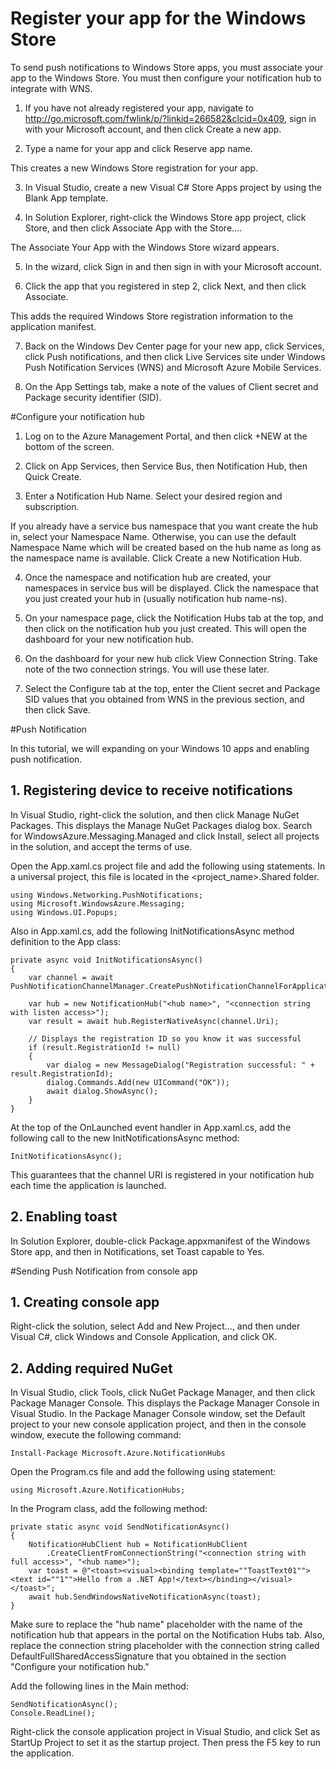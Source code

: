 # Register your app for the Windows Store

To send push notifications to Windows Store apps, you must associate your app to the Windows Store. You must then configure your notification hub to integrate with WNS.

1. If you have not already registered your app, navigate to http://go.microsoft.com/fwlink/p/?linkid=266582&clcid=0x409, sign in with your Microsoft account, and then click Create a new app.

2. Type a name for your app and click Reserve app name.

This creates a new Windows Store registration for your app.

3. In Visual Studio, create a new Visual C# Store Apps project by using the Blank App template.

4. In Solution Explorer, right-click the Windows Store app project, click Store, and then click Associate App with the Store....

The Associate Your App with the Windows Store wizard appears.

5. In the wizard, click Sign in and then sign in with your Microsoft account.

6. Click the app that you registered in step 2, click Next, and then click Associate.

This adds the required Windows Store registration information to the application manifest.

7. Back on the Windows Dev Center page for your new app, click Services, click Push notifications, and then click Live Services site under Windows Push Notification Services (WNS) and Microsoft Azure Mobile Services.

8. On the App Settings tab, make a note of the values of Client secret and Package security identifier (SID).

#Configure your notification hub

1. Log on to the Azure Management Portal, and then click +NEW at the bottom of the screen.

2. Click on App Services, then Service Bus, then Notification Hub, then Quick Create.

3. Enter a Notification Hub Name. Select your desired region and subscription.

If you already have a service bus namespace that you want create the hub in, select your Namespace Name. Otherwise, you can use the default Namespace Name which will be created based on the hub name as long as the namespace name is available.
Click Create a new Notification Hub.

4. Once the namespace and notification hub are created, your namespaces in service bus will be displayed. Click the namespace that you just created your hub in (usually notification hub name-ns).

5. On your namespace page, click the Notification Hubs tab at the top, and then click on the notification hub you just created. This will open the dashboard for your new notification hub.

6. On the dashboard for your new hub click View Connection String. Take note of the two connection strings. You will use these later.

7. Select the Configure tab at the top, enter the Client secret and Package SID values that you obtained from WNS in the previous section, and then click Save.

#Push Notification

In this tutorial, we will expanding on your Windows 10 apps and enabling push notification. 

## 1. Registering device to receive notifications

In Visual Studio, right-click the solution, and then click Manage NuGet Packages. This displays the Manage NuGet Packages dialog box.
Search for WindowsAzure.Messaging.Managed and click Install, select all projects in the solution, and accept the terms of use.

Open the App.xaml.cs project file and add the following using statements. In a universal project, this file is located in the <project_name>.Shared folder.

    using Windows.Networking.PushNotifications;
	using Microsoft.WindowsAzure.Messaging;
	using Windows.UI.Popups;
	
Also in App.xaml.cs, add the following InitNotificationsAsync method definition to the App class:

	private async void InitNotificationsAsync()
	{
		var channel = await PushNotificationChannelManager.CreatePushNotificationChannelForApplicationAsync();
	
		var hub = new NotificationHub("<hub name>", "<connection string with listen access>");
		var result = await hub.RegisterNativeAsync(channel.Uri);

		// Displays the registration ID so you know it was successful
		if (result.RegistrationId != null)
		{
			var dialog = new MessageDialog("Registration successful: " + result.RegistrationId);
			dialog.Commands.Add(new UICommand("OK"));
			await dialog.ShowAsync();
		}
	}

At the top of the OnLaunched event handler in App.xaml.cs, add the following call to the new InitNotificationsAsync method:

	InitNotificationsAsync();
	
This guarantees that the channel URI is registered in your notification hub each time the application is launched.

## 2. Enabling toast

In Solution Explorer, double-click Package.appxmanifest of the Windows Store app, and then in Notifications, set Toast capable to Yes.

#Sending Push Notification from console app

## 1. Creating console app

Right-click the solution, select Add and New Project..., and then under Visual C#, click Windows and Console Application, and click OK.

## 2. Adding required NuGet

In Visual Studio, click Tools, click NuGet Package Manager, and then click Package Manager Console. This displays the Package Manager Console in Visual Studio.
In the Package Manager Console window, set the Default project to your new console application project, and then in the console window, execute the following command:

	Install-Package Microsoft.Azure.NotificationHubs
	
Open the Program.cs file and add the following using statement:
	
	using Microsoft.Azure.NotificationHubs;
	
In the Program class, add the following method:

	private static async void SendNotificationAsync()
	{
		NotificationHubClient hub = NotificationHubClient
			.CreateClientFromConnectionString("<connection string with full access>", "<hub name>");
		var toast = @"<toast><visual><binding template=""ToastText01""><text id=""1"">Hello from a .NET App!</text></binding></visual></toast>";
		await hub.SendWindowsNativeNotificationAsync(toast);
	}
	
Make sure to replace the "hub name" placeholder with the name of the notification hub that appears in the portal on the Notification Hubs tab. 
Also, replace the connection string placeholder with the connection string called DefaultFullSharedAccessSignature that you obtained in the section "Configure your notification hub."

Add the following lines in the Main method:

	SendNotificationAsync();
	Console.ReadLine();
	
Right-click the console application project in Visual Studio, and click Set as StartUp Project to set it as the startup project. Then press the F5 key to run the application.
